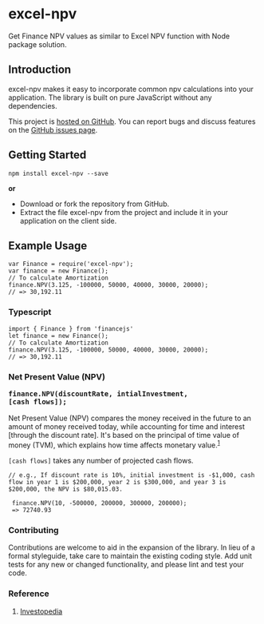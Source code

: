 excel-npv
==========
Get Finance NPV values as similar to Excel NPV function with Node package solution.


<div class="wrappper">

 <h2 id="intro">Introduction</h2>

 <p>excel-npv makes it easy to incorporate common npv calculations into your application. The library is built on pure JavaScript without any dependencies.</p>

 <p>This project is <a href="https://github.com/govardhan-srinivas/excel-npv">hosted on GitHub</a>. You can report bugs and discuss features on the <a href="https://github.com/govardhan-srinivas/excel-npv/issues">GitHub issues page</a>.

 <h2 id="start">Getting Started</h2>

 <pre><code>npm install excel-npv --save</code></pre>

 <p><strong>or</strong></p>

 <ul>
   <li>Download or fork the repository from GitHub.</li>
   <li>Extract the file excel-npv from the project and include it in your application on the client side.</li>
 </ul>

 <h2 id="example-usage">Example Usage</h2>

 	var Finance = require('excel-npv');
 	var finance = new Finance();
 	// To calculate Amortization
 	finance.NPV(3.125, -100000, 50000, 40000, 30000, 20000);
 	// => 30,192.11

 ### Typescript

	import { Finance } from 'financejs'
	let finance = new Finance();
	// To calculate Amortization
	finance.NPV(3.125, -100000, 50000, 40000, 30000, 20000);
 	// => 30,192.11


 <h3 id="NPV">Net Present Value (NPV)<br>

 <code class="highlight">finance.NPV(discountRate, intialInvestment, [cash flows]);</code></h3>

 <p>Net Present Value (NPV) compares the money received in the future to an amount of money received today, while accounting for time and interest [through the discount rate]. It's based on the principal of time value of money (TVM), which explains how time affects monetary value.<sup><a href="http://www.investopedia.com/articles/fundamental-analysis/09/net-present-value.asp" target="_blank">1</a></sup></p>

 <p><code>[cash flows]</code> takes any number of projected cash flows.</p>

 <pre><code>// e.g., If discount rate is 10%, initial investment is -$1,000, cash flow in year 1 is $200,000, year 2 is $300,000, and year 3 is $200,000, the NPV is $80,015.03.

 finance.NPV(10, -500000, 200000, 300000, 200000);
 => 72740.93</code></pre>

### Contributing

Contributions are welcome to aid in the expansion of the library. In lieu of a formal styleguide, take care to maintain the existing coding style. Add unit tests for any new or changed functionality, and please lint and test your code.

### Reference

1. <a href="http://www.investopedia.com/articles/fundamental-analysis/09/net-present-value.asp" target="_blank">Investopedia</a>
